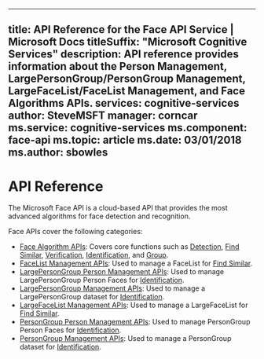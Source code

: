 <!-- Linguist question: Please confirm that the following are API names and should be left as is: "Person Management, LargePersonGroup/PersonGroup Management, LargeFaceList/FaceList Management, and Face Algorithms" -->

---
title: API Reference for the Face API Service | Microsoft Docs
titleSuffix: "Microsoft Cognitive Services"
description: API reference provides information about the Person Management, LargePersonGroup/PersonGroup Management, LargeFaceList/FaceList Management, and Face Algorithms APIs.
services: cognitive-services
author: SteveMSFT
manager: corncar
ms.service: cognitive-services
ms.component: face-api
ms.topic: article
ms.date: 03/01/2018
ms.author: sbowles
---
# API Reference

The Microsoft Face API is a cloud-based API that provides the most advanced algorithms for face detection and recognition.

Face APIs cover the following categories:

- [Face Algorithm APIs](https://westus.dev.cognitive.microsoft.com/docs/services/563879b61984550e40cbbe8d/operations/563879b61984550f30395236): Covers core functions such as [Detection](https://westus.dev.cognitive.microsoft.com/docs/services/563879b61984550e40cbbe8d/operations/563879b61984550f30395236), [Find Similar](https://westus.dev.cognitive.microsoft.com/docs/services/563879b61984550e40cbbe8d/operations/563879b61984550f30395237), [Verification](https://westus.dev.cognitive.microsoft.com/docs/services/563879b61984550e40cbbe8d/operations/563879b61984550f3039523a), [Identification](https://westus.dev.cognitive.microsoft.com/docs/services/563879b61984550e40cbbe8d/operations/563879b61984550f30395239), and [Group](https://westus.dev.cognitive.microsoft.com/docs/services/563879b61984550e40cbbe8d/operations/563879b61984550f30395238).
- [FaceList Management APIs](https://westus.dev.cognitive.microsoft.com/docs/services/563879b61984550e40cbbe8d/operations/563879b61984550f3039524b): Used to manage a FaceList for [Find Similar](https://westus.dev.cognitive.microsoft.com/docs/services/563879b61984550e40cbbe8d/operations/563879b61984550f30395237).
- [LargePersonGroup Person Management APIs](https://westus.dev.cognitive.microsoft.com/docs/services/563879b61984550e40cbbe8d/operations/599adcba3a7b9412a4d53f40): Used to manage LargePersonGroup Person Faces for [Identification](https://westus.dev.cognitive.microsoft.com/docs/services/563879b61984550e40cbbe8d/operations/563879b61984550f30395239).
- [LargePersonGroup Management APIs](https://westus.dev.cognitive.microsoft.com/docs/services/563879b61984550e40cbbe8d/operations/599acdee6ac60f11b48b5a9d): Used to manage a LargePersonGroup dataset for [Identification](https://westus.dev.cognitive.microsoft.com/docs/services/563879b61984550e40cbbe8d/operations/563879b61984550f30395239).
- [LargeFaceList Management APIs](https://westus.dev.cognitive.microsoft.com/docs/services/563879b61984550e40cbbe8d/operations/5a157b68d2de3616c086f2cc): Used to manage a LargeFaceList for [Find Similar](https://westus.dev.cognitive.microsoft.com/docs/services/563879b61984550e40cbbe8d/operations/563879b61984550f30395237).
- [PersonGroup Person Management APIs](https://westus.dev.cognitive.microsoft.com/docs/services/563879b61984550e40cbbe8d/operations/563879b61984550f3039523c): Used to manage PersonGroup Person Faces for [Identification](https://westus.dev.cognitive.microsoft.com/docs/services/563879b61984550e40cbbe8d/operations/563879b61984550f30395239).
- [PersonGroup Management APIs](https://westus.dev.cognitive.microsoft.com/docs/services/563879b61984550e40cbbe8d/operations/563879b61984550f30395244): Used to manage a PersonGroup dataset for [Identification](https://westus.dev.cognitive.microsoft.com/docs/services/563879b61984550e40cbbe8d/operations/563879b61984550f30395239).
